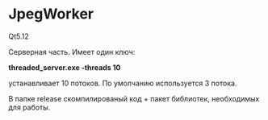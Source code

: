 # JpegWorker
Qt5.12

Серверная часть. Имеет один ключ:

**threaded_server.exe -threads 10**

устанавливает 10 потоков. По умолчанию используется 3 потока.

В папке release скомпилированый код + пакет библиотек, необходимых для работы.
